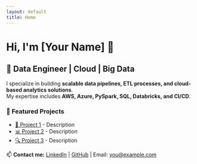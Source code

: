 ```yaml
---
layout: default
title: Home
---
```


# Hi, I'm [Your Name] 👋

## 🚀 Data Engineer | Cloud | Big Data  

I specialize in building **scalable data pipelines, ETL processes, and cloud-based analytics solutions**.  
My expertise includes **AWS, Azure, PySpark, SQL, Databricks, and CI/CD**.

### 🔗 Featured Projects  
- [🚀 Project 1](#) - Description  
- [📊 Project 2](#) - Description  
- [🔍 Project 3](#) - Description  

📫 **Contact me:** [LinkedIn](#) | [GitHub](#) | Email: you@example.com  
